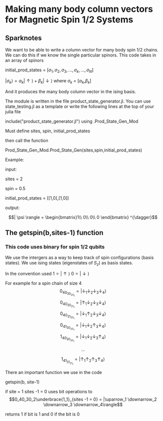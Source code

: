 # Making many body column vectors for Magnetic Spin 1/2 Systems

## Sparknotes

We want to be able to write a column vector for many body spin 1/2 chains. We can do this if we know the single particular spinors. 
This code takes in an array of spinors

initial_prod_states = [$\sigma_1,\sigma_2,\sigma_3,...,\sigma_k,...,\sigma_N$]

$|\sigma_k\rangle = \alpha_k |\uparrow\rangle +\beta_k |\downarrow\rangle$
where $\sigma_k$ = [$\alpha_k$,$\beta_k$]

And it produces the many body column vector in the ising basis.

The module is written in the file product_state_generator.jl. You can use state_testing.jl as a template or write the following lines at the top of your julia file

include("product_state_generator.jl")
using .Prod_State_Gen_Mod

Must define sites, spin, initial_prod_states

then call the function

Prod_State_Gen_Mod.Prod_State_Gen(sites,spin,initial_prod_states)


Example:

input:

sites = 2 

spin = 0.5

initial_prod_states = [[1,0],[1,0]]


output:

$$| \psi \rangle = \begin{bmatrix}1\\ 0\\ 0\\ 0 \end{bmatrix} ^{\dagger}$$

## The getspin(b,sites-1) function

### This code uses binary for spin 1/2 qubits
We use the intergers as a way to keep track of spin configurations (basis states). We use ising states (eigenstates of $S_z$) as basis states. 

In the convention used 
$1  = |\uparrow \rangle$
$0  = |\downarrow \rangle$


For example for a spin chain of size 4
$$0_40_30_20_1 = |\downarrow_1 \downarrow_2 \downarrow_3 \downarrow_4\rangle$$
$$0_40_30_21_1 = |\uparrow_1 \downarrow_2 \downarrow_3 \downarrow_4\rangle$$
$$0_40_31_20_1 = |\downarrow_1 \uparrow_2 \downarrow_3 \downarrow_4\rangle$$
$$0_41_30_20_1 = |\downarrow_1 \downarrow_2 \uparrow_3 \downarrow_4\rangle$$
$$1_40_30_20_1 = |\downarrow_1 \downarrow_2 \downarrow_3 \uparrow_4\rangle$$

$$\dots$$

$$1_41_31_21_1 = |\uparrow_1 \uparrow_2 \uparrow_3 \uparrow_4\rangle$$

There an important function we use in the code

getspin(b, site-1)

if site = 1
sites -1  = 0
uses bit operations to 
$$0_40_30_2\underbrace{1_1}_{sites -1 = 0} = |\uparrow_1 \downarrow_2 \downarrow_3 \downarrow_4\rangle$$

returns 1 if bit is 1 and 0 if the bit is 0






